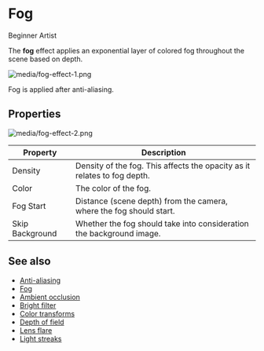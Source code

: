 # Fog

<span class="badge text-bg-primary">Beginner</span>
<span class="badge text-bg-success">Artist</span>

The **fog** effect applies an exponential layer of colored fog throughout the scene based on depth.

![media/fog-effect-1.png](media/fog-effect-1.png) 

Fog is applied after anti-aliasing.

## Properties

![media/fog-effect-2.png](media/fog-effect-2.png) 

| Property       | Description 
| -------------- | ---- 
| Density        | Density of the fog. This affects the opacity as it relates to fog depth.       
| Color          | The color of the fog.
| Fog Start      | Distance (scene depth) from the camera, where the fog should start.
| Skip Background| Whether the fog should take into consideration the background image.

## See also

* [Anti-aliasing](anti-aliasing.md)
* [Fog](fog.md)
* [Ambient occlusion](ambient-occlusion.md)
* [Bright filter](bright-filter.md)
* [Color transforms](color-transforms/index.md)
* [Depth of field](depth-of-field.md)
* [Lens flare](lens-flare.md)
* [Light streaks](light-streaks.md)
